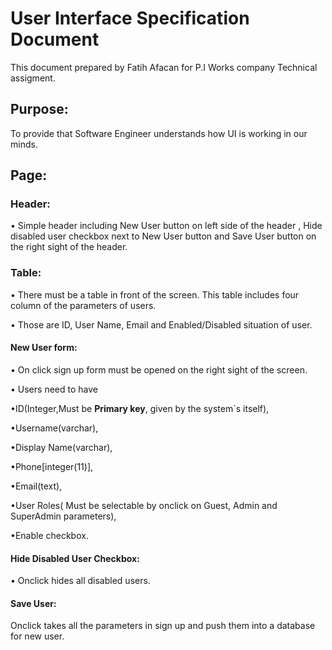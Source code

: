 <h1> User Interface Specification Document </h1>
<p> This document prepared by Fatih Afacan for P.I Works company Technical assigment. </p>
<h2> Purpose: </h2>
<p> To provide that Software Engineer understands how UI is working in our minds. </p>
<h2> Page:</2>
<h3> Header:</h3>
<p>• Simple header including New User button on left side of the header , Hide disabled user checkbox next to New User button and Save User button on the right sight of the header. </p>
<h3> Table:</h3>
<p>• There must be a table in front of the screen. This table includes four column of the parameters of users.</p>
<p>• Those are ID, User Name, Email and Enabled/Disabled situation of user.</p>
<h4> New User form:</h4>
<p>• On click sign up form must be opened on the right sight of the screen.</p>
<p>• Users need to have </p>
<p>•ID(Integer,Must be <strong>Primary key</strong>, given by the system`s itself), </p>
<p>•Username(varchar), </p>
<p>•Display Name(varchar), </p>
<p>•Phone[integer(11)], </p>
<p>•Email(text), </p>
<p>•User Roles( Must be selectable by onclick on Guest, Admin and SuperAdmin parameters), </p>
<p>•Enable checkbox.</p>
<h4> Hide Disabled User Checkbox: </h4>
<p>• Onclick hides all disabled users. </p>
<h4> Save User:</h4>
<p> Onclick takes all the parameters in sign up and push them into a database for new user. </p>
